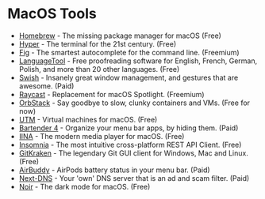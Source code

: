 # MacOS Tools
- [Homebrew](https://brew.sh/) - The missing package manager for macOS (Free)
- [Hyper](https://hyper.is/) - The terminal for the 21st century. (Free)
- [Fig](https://fig.io/) - The smartest autocomplete for the command line. (Freemium)
- [LanguageTool](https://languagetool.org/) - Free proofreading software for English, French, German, Polish, and more than 20 other languages. (Free)
- [Swish](https://highlyopinionated.co/swish/) - Insanely great window management, and gestures that are awesome. (Paid)
- [Raycast](https://raycast.com/) - Replacement for macOS Spotlight. (Freemium)
- [OrbStack](https://orbstack.dev/) - Say goodbye to slow, clunky containers and VMs. (Free for now)
- [UTM](https://mac.getutm.app/) - Virtual machines for macOS. (Free)
- [Bartender 4](https://www.macbartender.com/) - Organize your menu bar apps, by hiding them. (Paid)
- [IINA](https://iina.io/) - The modern media player for macOS. (Free)
- [Insomnia](https://insomnia.rest/) - The most intuitive cross-platform REST API Client. (Free)
- [GitKraken](https://www.gitkraken.com/) - The legendary Git GUI client for Windows, Mac and Linux. (Free)
- [AirBuddy](https://airbuddy.app/) - AirPods battery status in your menu bar. (Paid)
- [Next-DNS](https://nextdns.io/) - Your 'own' DNS server that is an ad and scam filter. (Paid) 
- [Noir](https://noirapp.com/) - The dark mode for macOS. (Free)
